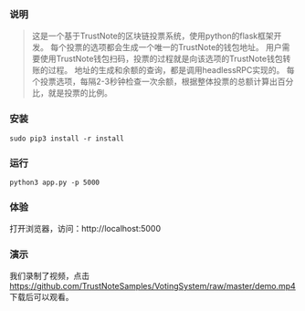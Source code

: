 ### 说明

> 这是一个基于TrustNote的区块链投票系统，使用python的flask框架开发。
> 每个投票的选项都会生成一个唯一的TrustNote的钱包地址。
> 用户需要使用TrustNote钱包扫码，投票的过程就是向该选项的TrustNote钱包转账的过程。
> 地址的生成和余额的查询，都是调用headlessRPC实现的。
> 每个投票选项，每隔2-3秒钟检查一次余额，根据整体投票的总额计算出百分比，就是投票的比例。

### 安装

```
sudo pip3 install -r install
```

### 运行

```
python3 app.py -p 5000
```

### 体验

打开浏览器，访问：http://localhost:5000

### 演示

我们录制了视频，点击 https://github.com/TrustNoteSamples/VotingSystem/raw/master/demo.mp4 下载后可以观看。

